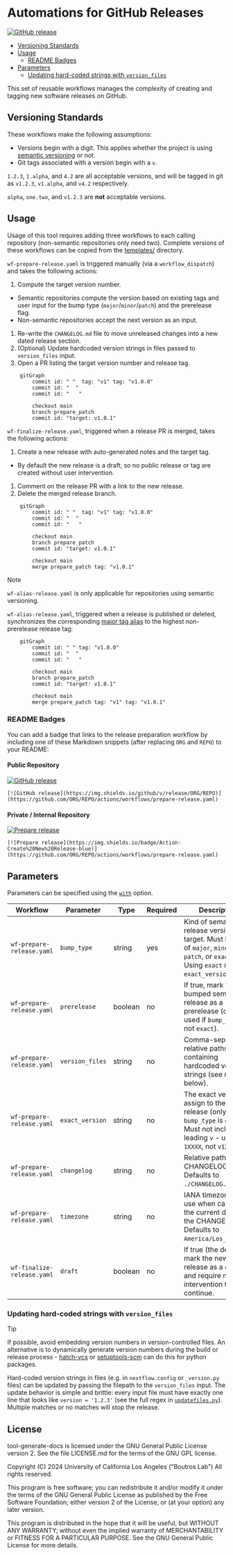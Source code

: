 # Automations for GitHub Releases

[![GitHub release](https://img.shields.io/github/v/release/uclahs-cds/tool-create-release)](https://github.com/uclahs-cds/tool-create-release/actions/workflows/internal-prepare.yaml)

* [Versioning Standards](#versioning-standards)
* [Usage](#usage)
  * [README Badges](#readme-badges)
* [Parameters](#parameters)
  + [Updating hard-coded strings with `version_files`](#updating-hard-coded-strings-with-version_files)

This set of reusable workflows manages the complexity of creating and tagging new software releases on GitHub.

## Versioning Standards

These workflows make the following assumptions:

* Versions begin with a digit. This applies whether the project is using [semantic versioning](https://semver.org/) or not.
* Git tags associated with a version begin with a `v`.

`1.2.3`, `1.alpha`, and `4.2` are all acceptable versions, and will be tagged in git as `v1.2.3`, `v1.alpha`, and `v4.2` respectively.

`alpha`, `one.two`, and `v1.2.3` are **not** acceptable versions.

## Usage

Usage of this tool requires adding three workflows to each calling repository (non-semantic repositories only need two). Complete versions of these workflows can be copied from the [templates/](templates/) directory.

`wf-prepare-release.yaml` is triggered manually (via a `workflow_dispatch`) and takes the following actions:

1. Compute the target version number.
  * Semantic repositories compute the version based on existing tags and user input for the bump type (`major`/`minor`/`patch`) and the prerelease flag.
  * Non-semantic repositories accept the next version as an input.
1. Re-write the `CHANGELOG.md` file to move unreleased changes into a new dated release section.
1. (Optional) Update hardcoded version strings in files passed to `version_files` input.
1. Open a PR listing the target version number and release tag.

```mermaid
    gitGraph
        commit id: " "  tag: "v1" tag: "v1.0.0"
        commit id: "  "
        commit id: "   "

        checkout main
        branch prepare_patch
        commit id: "target: v1.0.1"
```

`wf-finalize-release.yaml`, triggered when a release PR is merged, takes the following actions:

1. Create a new release with auto-generated notes and the target tag.
  * By default the new release is a draft, so no public release or tag are created without user intervention.
1. Comment on the release PR with a link to the new release.
1. Delete the merged release branch.

```mermaid
    gitGraph
        commit id: " "  tag: "v1" tag: "v1.0.0"
        commit id: "  "
        commit id: "   "

        checkout main
        branch prepare_patch
        commit id: "target: v1.0.1"

        checkout main
        merge prepare_patch tag: "v1.0.1"
```

> [!NOTE]
> `wf-alias-release.yaml` is only applicable for repositories using semantic versioning.

`wf-alias-release.yaml`, triggered when a release is published or deleted, synchronizes the corresponding [major tag alias](https://docs.github.com/en/actions/sharing-automations/creating-actions/about-custom-actions#using-tags-for-release-management) to the highest non-prerelease release tag:

```mermaid
    gitGraph
        commit id: " " tag: "v1.0.0"
        commit id: "  "
        commit id: "   "

        checkout main
        branch prepare_patch
        commit id: "target: v1.0.1"

        checkout main
        merge prepare_patch tag: "v1" tag: "v1.0.1"
```

### README Badges

You can add a badge that links to the release preparation workflow by including one of these Markdown snippets (after replacing `ORG` and `REPO`) to your README:

#### Public Repository
[![GitHub release](https://img.shields.io/github/v/release/uclahs-cds/tool-create-release)](https://github.com/uclahs-cds/tool-create-release/actions/workflows/internal-prepare.yaml)
```
[![GitHub release](https://img.shields.io/github/v/release/ORG/REPO)](https://github.com/ORG/REPO/actions/workflows/prepare-release.yaml)
```

#### Private / Internal Repository
[![Prepare release](https://img.shields.io/badge/Action-Create%20New%20Release-blue)](https://github.com/uclahs-cds/tool-create-release/actions/workflows/internal-prepare.yaml)
```
[![Prepare release](https://img.shields.io/badge/Action-Create%20New%20Release-blue)](https://github.com/ORG/REPO/actions/workflows/prepare-release.yaml)
```

## Parameters

Parameters can be specified using the [`with`](https://docs.github.com/en/actions/creating-actions/metadata-syntax-for-github-actions#runsstepswith) option.

| Workflow | Parameter | Type | Required | Description |
| ---- | ---- | ---- | ---- | ---- |
| `wf-prepare-release.yaml` | `bump_type` | string | yes | Kind of semantic release version to target. Must be one of `major`, `minor`, `patch`, or `exact`. Using `exact` requires `exact_version`. |
| `wf-prepare-release.yaml` | `prerelease` | boolean | no | If true, mark the bumped semantic release as a prerelease (only used if `bump_type` is not `exact`). |
| `wf-prepare-release.yaml` | `version_files` | string | no | Comma-separated relative paths to files containing hardcoded version strings (see note below). |
| `wf-prepare-release.yaml` | `exact_version` | string | no | The exact version to assign to the next release (only used if `bump_type` is `exact`). Must not include a leading `v` - use `1XXXX`, not `v1XXXX`. |
| `wf-prepare-release.yaml` | `changelog` | string | no | Relative path to the CHANGELOG file. Defaults to `./CHANGELOG.md`. |
| `wf-prepare-release.yaml` | `timezone` | string | no | IANA timezone to use when calculating the current date for the CHANGELOG. Defaults to `America/Los_Angeles`. |
| `wf-finalize-release.yaml` | `draft` | boolean | no | If true (the default), mark the new release as a draft and require manual intervention to continue. |

### Updating hard-coded strings with `version_files`

> [!TIP]
> If possible, avoid embedding version numbers in version-controlled files. An alternative is to dynamically generate version numbers during the build or release process - [hatch-vcs](https://github.com/ofek/hatch-vcs) or [setuptools-scm](https://pypi.org/project/setuptools-scm/) can do this for python packages.

Hard-coded version strings in files (e.g. in `nextflow.config` or `_version.py` files) can be updated by passing the filepath to the `version_files` input. The update behavior is simple and brittle: every input file must have exactly one line that looks like `version = '1.2.3'` (see the full regex in [`updatefiles.py`](./bumpchanges/updatefiles.py)). Multiple matches or no matches will stop the release.

## License

tool-generate-docs is licensed under the GNU General Public License version 2. See the file LICENSE.md for the terms of the GNU GPL license.

Copyright (C) 2024 University of California Los Angeles ("Boutros Lab") All rights reserved.

This program is free software; you can redistribute it and/or modify it under the terms of the GNU General Public License as published by the Free Software Foundation; either version 2 of the License, or (at your option) any later version.

This program is distributed in the hope that it will be useful, but WITHOUT ANY WARRANTY; without even the implied warranty of MERCHANTABILITY or FITNESS FOR A PARTICULAR PURPOSE. See the GNU General Public License for more details.
